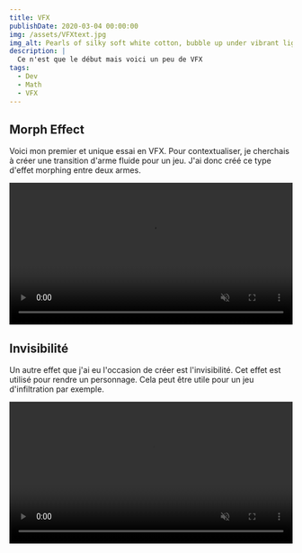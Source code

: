 ```yaml
---
title: VFX
publishDate: 2020-03-04 00:00:00
img: /assets/VFXtext.jpg
img_alt: Pearls of silky soft white cotton, bubble up under vibrant lighting
description: |
  Ce n'est que le début mais voici un peu de VFX
tags:
  - Dev
  - Math
  - VFX
---
```


## Morph Effect

Voici mon premier et unique essai en VFX. Pour contextualiser, je cherchais à créer une transition d'arme fluide pour un jeu. J'ai donc créé ce type d'effet morphing entre deux armes.

<div>
  <video width="100%" src="/assets/vidfx.mp4" autoplay muted loop></video>
</div>

## Invisibilité

Un autre effet que j'ai eu l'occasion de créer est l'invisibilité. Cet effet est utilisé pour rendre un personnage. Cela peut être utile pour un jeu d'infiltration par exemple.

<div>
  <video width="100%" src="/assets/perso/Invisible.mp4" autoplay muted loop></video>
</div>
